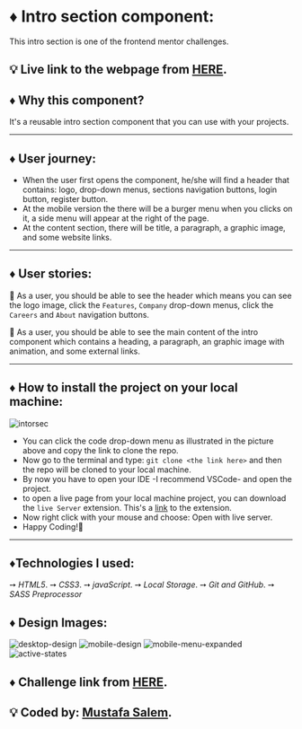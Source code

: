 # ♦ Intro section component:
This intro section is one of the frontend mentor challenges.


## 💡 Live link to the webpage from [HERE](https://moustf.github.io/intro-section/).

## ♦ Why this component?
It's a reusable intro section component that you can use with
your projects.

---

## ♦ User journey:
- When the user first opens the component, he/she will find a header that contains: logo, drop-down menus, sections navigation buttons, login button, register button.
- At the mobile version the there will be a burger menu when you clicks on it, a side menu will appear at the right of the page.
- At the content section, there will be title, a paragraph, a graphic image, and some website links.

---

## ♦ User stories: 
 📍  As a user, you should be able to see the header which means you can see the logo image, click the `Features`, `Company` drop-down menus, click the `Careers` and `About` navigation buttons.

 📍  As a user, you should be able to see the main content of the intro component which contains a heading, a paragraph, an graphic image with animation, and some external links.
 
---
 
## ♦ How to install the project on your local machine:

![intorsec](https://user-images.githubusercontent.com/77394697/165772364-4591ff68-4df7-416a-85eb-f844d74be612.PNG)

- You can click the code drop-down menu as illustrated in the picture above and copy the link to clone the repo.
- Now go to the terminal and type: `git clone <the link here>` and then the repo will be cloned to your local machine.
- By now you have to open your IDE -I recommend VSCode- and open the project.
- to open a live page from your local machine project, you can download the `live Server` extension. This's a [link](https://marketplace.visualstudio.com/items?itemName=ritwickdey.LiveServer) to the extension.
- Now right click with your mouse and choose: Open with live server.
- Happy Coding!🤞
- ---

## ♦Technologies I used:
➙ *HTML5*.
➙ *CSS3*.
➙ *javaScript*.
➙ *Local Storage*.
➙ *Git and GitHub*.
➙ *SASS Preprocessor*

## ♦ Design Images:

![desktop-design](https://user-images.githubusercontent.com/77394697/165775069-cc4e80a9-d0ac-406d-b3f7-66d02496b7ee.jpg)
![mobile-design](https://user-images.githubusercontent.com/77394697/165775166-a6a33bb4-afdc-4eb8-9031-2bf1d54522f2.jpg)
![mobile-menu-expanded](https://user-images.githubusercontent.com/77394697/165775173-966f7d10-2f05-41c9-ae71-9a9ab4631712.jpg)
![active-states](https://user-images.githubusercontent.com/77394697/165775175-4f38cb37-ce15-4d3a-aa58-7042a48c6cf5.jpg)

## ♦ Challenge link from [HERE](https://www.frontendmentor.io/challenges/intro-section-with-dropdown-navigation-ryaPetHE5/hub/intro-section-with-dropdown-navigation-Syeu-NEHc).

## 💡 Coded by: [Mustafa Salem](https://github.com/moustf).

